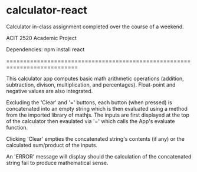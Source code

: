 # calculator-react

Calculator in-class assignment completed over the course of a weekend.

ACIT 2520 Academic Project

Dependencies: npm install react

===========================================================================

This calculator app computes basic math arithmetic operations (addition, subtraction, divison, multiplication, and percentages).
Float-point and negative values are also integrated.

Excluding the 'Clear' and '=' buttons, each button (when pressed) is concatenated into an empty string which is then evaluated 
using a method from the imported library of mathjs. The inputs are first displayed at the top of the calculator then evaulated via
'=' which calls the App's evaluate function.


Clicking 'Clear' empties the concatenated string's contents (if any) or the calculated sum/product of the inputs.


An 'ERROR' message will display should the calculation of the concatenated string fail to produce mathematical sense.
